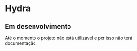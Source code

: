# Hydra

## Em desenvolvimento

Até o momento o projeto não está utilizavel e por isso não terá documentação.
